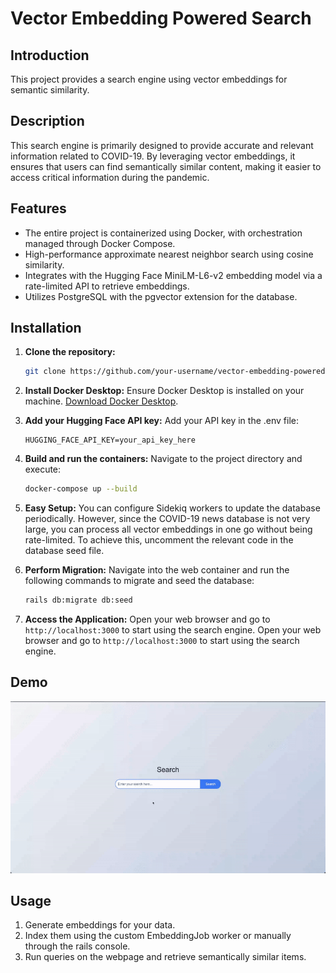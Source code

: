 # Vector Embedding Powered Search

## Introduction
This project provides a search engine using vector embeddings for semantic similarity.

## Description
This search engine is primarily designed to provide accurate and relevant information related to COVID-19. By leveraging vector embeddings, it ensures that users can find semantically similar content, making it easier to access critical information during the pandemic.

## Features
- The entire project is containerized using Docker, with orchestration managed through Docker Compose.
- High-performance approximate nearest neighbor search using cosine similarity.
- Integrates with the Hugging Face MiniLM-L6-v2 embedding model via a rate-limited API to retrieve embeddings.
- Utilizes PostgreSQL with the pgvector extension for the database.

## Installation

1. **Clone the repository:**
    ```bash
    git clone https://github.com/your-username/vector-embedding-powered-search.git
    ```
2. **Install Docker Desktop:**
    Ensure Docker Desktop is installed on your machine. [Download Docker Desktop](https://www.docker.com/products/docker-desktop).

3. **Add your Hugging Face API key:**
    Add your API key in the .env file:
    ```plaintext
    HUGGING_FACE_API_KEY=your_api_key_here
    ```

4. **Build and run the containers:**
    Navigate to the project directory and execute:
    ```bash
    docker-compose up --build
    ```

5. **Easy Setup:**
    You can configure Sidekiq workers to update the database periodically. However, since the COVID-19 news database is not very large, you can process all vector embeddings in one go without being rate-limited. To achieve this, uncomment the relevant code in the database seed file.

6. **Perform Migration:**
    Navigate into the web container and run the following commands to migrate and seed the database:
    ```bash
    rails db:migrate db:seed
    ```

7. **Access the Application:**
    Open your web browser and go to `http://localhost:3000` to start using the search engine.
    Open your web browser and go to `http://localhost:3000` to start using the search engine.

## Demo
![Demo Video](./demo/successful_query.gif)

## Usage
1. Generate embeddings for your data.
2. Index them using the custom EmbeddingJob worker or manually through the rails console.
3. Run queries on the webpage and retrieve semantically similar items.
